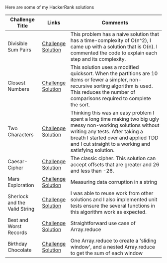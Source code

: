 Here are some of my HackerRank solutions

| Challenge Title       | Links                | Comments             |
| ----------------------|----------------------|----------------------|
| Divisible Sum Pairs   | [Challenge](https://www.hackerrank.com/challenges/divisible-sum-pairs/problem) <br/> [Solution](https://github.com/lucask42/hackerrank-algorithms/blob/master/Divisible-Sum-Pairs.js) | This problem has a naive solution that has a time-complexity of O(n^2), I came up with a solution that is O(n).  I commented the code to explain each step and its complexity. |
| Closest Numbers       | [Challenge](https://www.hackerrank.com/challenges/closest-numbers/problem) <br/> [Solution](https://github.com/lucask42/hackerrank-algorithms/blob/master/Closest-Numbers.js) | This solution uses a modified quicksort.  When the partitions are 10 items or fewer a simpler, non-recursive sorting algorithm is used.  This reduces the number of comparisons required to complete the sort.
| Two Characters        | [Challenge](https://www.hackerrank.com/challenges/two-characters/problem) <br/> [Solution](https://github.com/lucask42/hackerrank-algorithms/blob/master/Two-Characters.js) | Thinking this was an easy problem I spent a long time making two big ugly messy non-working solutions without writing any tests.  After taking a breath I started over and applied TDD and I cut straight to a working and satisfying solution.
| Caesar-Cipher         | [Challenge](https://www.hackerrank.com/challenges/caesar-cipher-1/problem) <br/> [Solution](https://github.com/lucask42/hackerrank-algorithms/blob/master/Caesar-Cipher.js) | The classic cipher.  This solution can accept offsets that are greater and 26 and less than -26.
| Mars Exploration      | [Challenge](https://www.hackerrank.com/challenges/mars-exploration/problem) <br/> [Solution](https://github.com/lucask42/hackerrank-algorithms/blob/master/Mars-Exploration.js) | Measuring data corruption in a string
| Sherlock and the <br/> Valid String | [Challenge](https://www.hackerrank.com/challenges/sherlock-and-valid-string/problem) <br/> [Solution](https://github.com/lucask42/hackerrank-algorithms/blob/master/Sherlock-and-the-Valid-String.js) | I was able to reuse work from other solutions and I also implemented unit tests ensure the several functions in this algorithm work as expected.
| Best and Worst Records | [Challenge](https://www.hackerrank.com/challenges/breaking-best-and-worst-records/problem) <br/> [Solution](https://github.com/lucask42/hackerrank-algorithms/blob/master/Best-And-Worst-Records.js) | Straightforward use case of Array.reduce
| Birthday Chocolate | [Challenge](https://www.hackerrank.com/challenges/the-birthday-bar/problem) <br/> [Solution](https://github.com/lucask42/hackerrank-algorithms/blob/master/Birthday-Chocolate.js) | One Array.reduce to create a 'sliding window', and a nested Array.reduce to get the sum of each window
